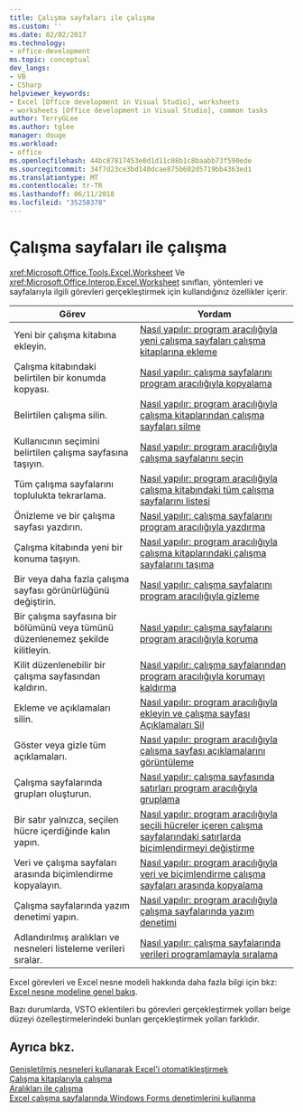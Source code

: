 ```yaml
---
title: Çalışma sayfaları ile çalışma
ms.custom: ''
ms.date: 02/02/2017
ms.technology:
- office-development
ms.topic: conceptual
dev_langs:
- VB
- CSharp
helpviewer_keywords:
- Excel [Office development in Visual Studio], worksheets
- worksheets [Office development in Visual Studio], common tasks
author: TerryGLee
ms.author: tglee
manager: douge
ms.workload:
- office
ms.openlocfilehash: 44bc87817453e0d1d11c08b1c8baabb73f590ede
ms.sourcegitcommit: 34f7d23ce3bd140dcae875b602d5719bb4363ed1
ms.translationtype: MT
ms.contentlocale: tr-TR
ms.lasthandoff: 06/11/2018
ms.locfileid: "35258378"
---
```

# <a name="work-with-worksheets"></a>Çalışma sayfaları ile çalışma
  <xref:Microsoft.Office.Tools.Excel.Worksheet> Ve <xref:Microsoft.Office.Interop.Excel.Worksheet> sınıfları, yöntemleri ve sayfalarıyla ilgili görevleri gerçekleştirmek için kullandığınız özellikler içerir.  
  
|Görev|Yordam|  
|----------|---------------|  
|Yeni bir çalışma kitabına ekleyin.|[Nasıl yapılır: program aracılığıyla yeni çalışma sayfaları çalışma kitaplarına ekleme](../vsto/how-to-programmatically-add-new-worksheets-to-workbooks.md)|  
|Çalışma kitabındaki belirtilen bir konumda kopyası.|[Nasıl yapılır: çalışma sayfalarını program aracılığıyla kopyalama](../vsto/how-to-programmatically-copy-worksheets.md)|  
|Belirtilen çalışma silin.|[Nasıl yapılır: program aracılığıyla çalışma kitaplarından çalışma sayfaları silme](../vsto/how-to-programmatically-delete-worksheets-from-workbooks.md)|  
|Kullanıcının seçimini belirtilen çalışma sayfasına taşıyın.|[Nasıl yapılır: program aracılığıyla çalışma sayfalarını seçin](../vsto/how-to-programmatically-select-worksheets.md)|  
|Tüm çalışma sayfalarını toplulukta tekrarlama.|[Nasıl yapılır: program aracılığıyla çalışma kitabındaki tüm çalışma sayfalarını listesi](../vsto/how-to-programmatically-list-all-worksheets-in-a-workbook.md)|  
|Önizleme ve bir çalışma sayfası yazdırın.|[Nasıl yapılır: çalışma sayfalarını program aracılığıyla yazdırma](../vsto/how-to-programmatically-print-worksheets.md)|  
|Çalışma kitabında yeni bir konuma taşıyın.|[Nasıl yapılır: program aracılığıyla çalışma kitaplarındaki çalışma sayfalarını taşıma](../vsto/how-to-programmatically-move-worksheets-within-workbooks.md)|  
|Bir veya daha fazla çalışma sayfası görünürlüğünü değiştirin.|[Nasıl yapılır: çalışma sayfalarını program aracılığıyla gizleme](../vsto/how-to-programmatically-hide-worksheets.md)|  
|Bir çalışma sayfasına bir bölümünü veya tümünü düzenlenemez şekilde kilitleyin.|[Nasıl yapılır: çalışma sayfalarını program aracılığıyla koruma](../vsto/how-to-programmatically-protect-worksheets.md)|  
|Kilit düzenlenebilir bir çalışma sayfasından kaldırın.|[Nasıl yapılır: çalışma sayfalarından program aracılığıyla korumayı kaldırma](../vsto/how-to-programmatically-remove-protection-from-worksheets.md)|  
|Ekleme ve açıklamaları silin.|[Nasıl yapılır: program aracılığıyla ekleyin ve çalışma sayfası Açıklamaları Sil](../vsto/how-to-programmatically-add-and-delete-worksheet-comments.md)|  
|Göster veya gizle tüm açıklamaları.|[Nasıl yapılır: program aracılığıyla çalışma sayfası açıklamalarını görüntüleme](../vsto/how-to-programmatically-display-worksheet-comments.md)|  
|Çalışma sayfalarında grupları oluşturun.|[Nasıl yapılır: çalışma sayfasında satırları program aracılığıyla gruplama](../vsto/how-to-programmatically-group-rows-in-a-worksheet.md)|  
|Bir satır yalnızca, seçilen hücre içerdiğinde kalın yapın.|[Nasıl yapılır: program aracılığıyla seçili hücreler içeren çalışma sayfalarındaki satırlarda biçimlendirmeyi değiştirme](../vsto/how-to-programmatically-change-formatting-in-worksheet-rows-containing-selected-cells.md)|  
|Veri ve çalışma sayfaları arasında biçimlendirme kopyalayın.|[Nasıl yapılır: program aracılığıyla veri ve biçimlendirme çalışma sayfaları arasında kopyalama](../vsto/how-to-programmatically-copy-data-and-formatting-across-worksheets.md)|  
|Çalışma sayfalarında yazım denetimi yapın.|[Nasıl yapılır: program aracılığıyla çalışma sayfalarında yazım denetimi](../vsto/how-to-programmatically-check-spelling-in-worksheets.md)|  
|Adlandırılmış aralıkları ve nesneleri listeleme verileri sıralar.|[Nasıl yapılır: çalışma sayfalarında verileri programlamayla sıralama](../vsto/how-to-programmatically-sort-data-in-worksheets.md)|  
  
 Excel görevleri ve Excel nesne modeli hakkında daha fazla bilgi için bkz: [Excel nesne modeline genel bakış](../vsto/excel-object-model-overview.md).  
  
 Bazı durumlarda, VSTO eklentileri bu görevleri gerçekleştirmek yolları belge düzeyi özelleştirmelerindeki bunları gerçekleştirmek yolları farklıdır.  
  
## <a name="see-also"></a>Ayrıca bkz.  
 [Genişletilmiş nesneleri kullanarak Excel'i otomatikleştirmek](../vsto/automating-excel-by-using-extended-objects.md)   
 [Çalışma kitaplarıyla çalışma](../vsto/working-with-workbooks.md)   
 [Aralıkları ile çalışma](../vsto/working-with-ranges.md)   
 [Excel çalışma sayfalarında Windows Forms denetimlerini kullanma](../vsto/using-windows-forms-controls-on-excel-worksheets.md)  
  
  